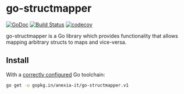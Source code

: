 go-structmapper
===

[![GoDoc](https://godoc.org/github.com/anexia-it/go-structmapper?status.svg)](https://godoc.org/github.com/anexia-it/go-structmapper)
[![Build Status](https://travis-ci.org/anexia-it/go-structmapper.svg?branch=v1)](https://travis-ci.org/anexia-it/go-structmapper)
[![codecov](https://codecov.io/gh/anexia-it/go-structmapper/branch/v1/graph/badge.svg)](https://codecov.io/gh/anexia-it/go-structmapper)

go-structmapper is a Go library which provides functionality that allows
mapping arbitrary structs to maps and vice-versa.

## Install

With a [correctly configured](https://golang.org/doc/install#testing) Go toolchain:

```sh
go get -u gopkg.in/anexia-it/go-structmapper.v1
```